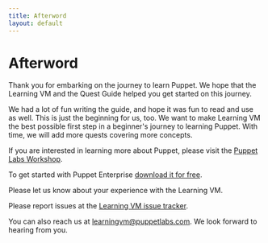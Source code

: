 ```yaml
---
title: Afterword
layout: default
---
```


# Afterword

Thank you for embarking on the journey to learn Puppet. We hope that the Learning VM and the Quest Guide helped you get started on this journey. 

We had a lot of fun writing the guide, and hope it was fun to read and use as well. This is just the beginning for us, too. We want to make Learning VM the best possible first step in a beginner's journey to learning Puppet. With time, we will add more quests covering more concepts. 

If you are interested in learning more about Puppet, please visit the [Puppet Labs Workshop](https://puppetlabs.com/learn).

To get started with Puppet Enterprise [download it for free](http://info.puppetlabs.com/download-pe.html).

Please let us know about your experience with the Learning VM. 

Please report issues at the [Learning VM issue tracker](https://tickets.puppetlabs.com/browse/LEARNVM).  

You can also reach us at [learningvm@puppetlabs.com](mailto:learningvm@puppetlabs.com). We look forward to hearing from you.

